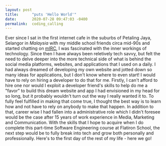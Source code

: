 ```yaml
---
layout: post
title:      "puts 'Hello World'"
date:       2020-07-28 09:47:03 -0400
permalink:  coding_calling
---
```



Ever since I sat in the first internet cafe in the suburbs of Petaling Jaya, Selangor in *Malaysia* with my middle school friends circa mid-90s and started chatting on [mIRC](http://https://www.mirc.com/), I was fascinated with the inner workings of technology. Since then I have always been reletively tech savvy, but felt the need to delve deeper into the more technical side of what is behind the social media platforms, websites, and applications that I used on a daily. I had always dreamed of developing my own website and jotted down so many ideas for applications, but I don't know where to even start! I would have to rely on hiring a developer to do that for me. Firstly, I can't afford to hire one nor would I exploit a developer friend's skills to help do me a "favor" to build this dream website and app I had envisioned in my head for so long, but it probably wouldn't turn out the way I really wanted it to. To fully feel fulfilled in making that come true, I thought the best way is to learn how and not have to rely on anybody to make that happen. In addition to that, career wise I had fallen into a administrative role which I didn't foresee would be the case after 15 years of work experience in Media, Marketing and Communication. With the skills that I hope to acquire when I do complete this part-time Software Engineering course at Flatiron School, the next step would be to fully break into tech and grow both personally and professionally. Here's to the first day of the rest of my life - here we go!




